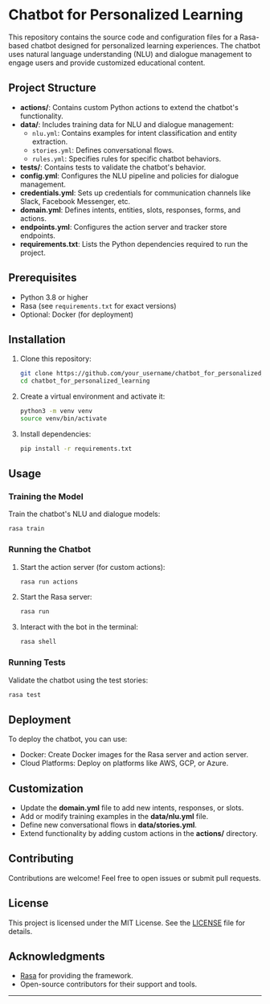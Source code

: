 # Chatbot for Personalized Learning

This repository contains the source code and configuration files for a Rasa-based chatbot designed for personalized learning experiences. The chatbot uses natural language understanding (NLU) and dialogue management to engage users and provide customized educational content.

## Project Structure

- **actions/**: Contains custom Python actions to extend the chatbot's functionality.
- **data/**: Includes training data for NLU and dialogue management:
  - `nlu.yml`: Contains examples for intent classification and entity extraction.
  - `stories.yml`: Defines conversational flows.
  - `rules.yml`: Specifies rules for specific chatbot behaviors.
- **tests/**: Contains tests to validate the chatbot's behavior.
- **config.yml**: Configures the NLU pipeline and policies for dialogue management.
- **credentials.yml**: Sets up credentials for communication channels like Slack, Facebook Messenger, etc.
- **domain.yml**: Defines intents, entities, slots, responses, forms, and actions.
- **endpoints.yml**: Configures the action server and tracker store endpoints.
- **requirements.txt**: Lists the Python dependencies required to run the project.

## Prerequisites

- Python 3.8 or higher
- Rasa (see `requirements.txt` for exact versions)
- Optional: Docker (for deployment)

## Installation

1. Clone this repository:
   ```bash
   git clone https://github.com/your_username/chatbot_for_personalized_learning.git
   cd chatbot_for_personalized_learning
   ```
2. Create a virtual environment and activate it:
   ```bash
   python3 -m venv venv
   source venv/bin/activate
   ```
3. Install dependencies:
   ```bash
   pip install -r requirements.txt
   ```

## Usage

### Training the Model
Train the chatbot's NLU and dialogue models:
```bash
rasa train
```

### Running the Chatbot

1. Start the action server (for custom actions):
   ```bash
   rasa run actions
   ```
2. Start the Rasa server:
   ```bash
   rasa run
   ```
3. Interact with the bot in the terminal:
   ```bash
   rasa shell
   ```

### Running Tests
Validate the chatbot using the test stories:
```bash
rasa test
```

## Deployment

To deploy the chatbot, you can use:
- Docker: Create Docker images for the Rasa server and action server.
- Cloud Platforms: Deploy on platforms like AWS, GCP, or Azure.

## Customization

- Update the **domain.yml** file to add new intents, responses, or slots.
- Add or modify training examples in the **data/nlu.yml** file.
- Define new conversational flows in **data/stories.yml**.
- Extend functionality by adding custom actions in the **actions/** directory.

## Contributing

Contributions are welcome! Feel free to open issues or submit pull requests.

## License

This project is licensed under the MIT License. See the [LICENSE](LICENSE) file for details.

## Acknowledgments

- [Rasa](https://rasa.com/) for providing the framework.
- Open-source contributors for their support and tools.

---




